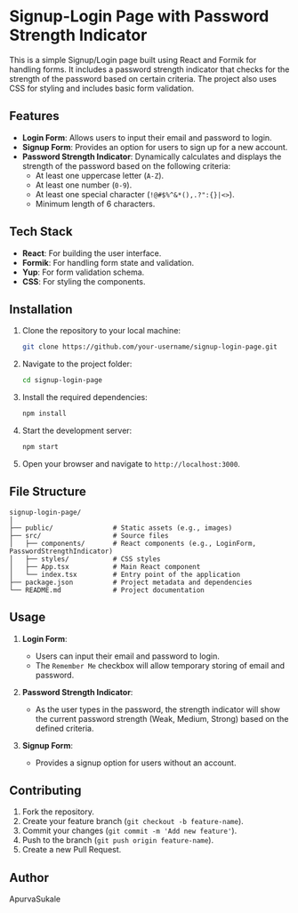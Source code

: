 
# Signup-Login Page with Password Strength Indicator

This is a simple Signup/Login page built using React and Formik for handling forms. It includes a password strength indicator that checks for the strength of the password based on certain criteria. The project also uses CSS for styling and includes basic form validation.

## Features

- **Login Form**: Allows users to input their email and password to login.
- **Signup Form**: Provides an option for users to sign up for a new account.
- **Password Strength Indicator**: Dynamically calculates and displays the strength of the password based on the following criteria:
  - At least one uppercase letter (`A-Z`).
  - At least one number (`0-9`).
  - At least one special character (`!@#$%^&*(),.?":{}|<>`).
  - Minimum length of 6 characters.
  
## Tech Stack

- **React**: For building the user interface.
- **Formik**: For handling form state and validation.
- **Yup**: For form validation schema.
- **CSS**: For styling the components.
  
## Installation

1. Clone the repository to your local machine:
   ```bash
   git clone https://github.com/your-username/signup-login-page.git
   ```

2. Navigate to the project folder:
   ```bash
   cd signup-login-page
   ```

3. Install the required dependencies:
   ```bash
   npm install
   ```

4. Start the development server:
   ```bash
   npm start
   ```

5. Open your browser and navigate to `http://localhost:3000`.

## File Structure

```
signup-login-page/
│
├── public/               # Static assets (e.g., images)
├── src/                  # Source files
│   ├── components/       # React components (e.g., LoginForm, PasswordStrengthIndicator)
│   ├── styles/           # CSS styles
│   ├── App.tsx           # Main React component
│   └── index.tsx         # Entry point of the application
├── package.json          # Project metadata and dependencies
└── README.md             # Project documentation
```

## Usage

1. **Login Form**: 
   - Users can input their email and password to login.
   - The `Remember Me` checkbox will allow temporary storing of email and password.

2. **Password Strength Indicator**: 
   - As the user types in the password, the strength indicator will show the current password strength (Weak, Medium, Strong) based on the defined criteria.

3. **Signup Form**:
   - Provides a signup option for users without an account.

## Contributing

1. Fork the repository.
2. Create your feature branch (`git checkout -b feature-name`).
3. Commit your changes (`git commit -m 'Add new feature'`).
4. Push to the branch (`git push origin feature-name`).
5. Create a new Pull Request.
```   ```
## Author
ApurvaSukale
